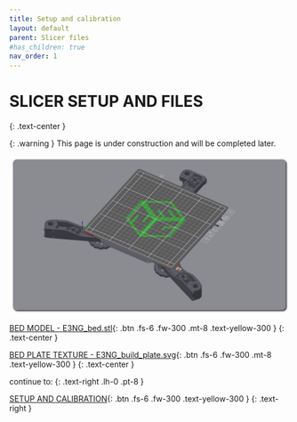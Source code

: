 ```yaml
---
title: Setup and calibration
layout: default
parent: Slicer files
#has_children: true
nav_order: 1
---
```

# SLICER SETUP AND FILES
{: .text-center }

{: .warning }
This page is under construction and will be completed later.

![](./assets/images/bed_plate.png)

[BED MODEL - E3NG_bed.stl]{: .btn .fs-6 .fw-300 .mt-8 .text-yellow-300 }
{: .text-center }

[BED PLATE TEXTURE - E3NG_build_plate.svg]{: .btn .fs-6 .fw-300 .mt-8 .text-yellow-300 }
{: .text-center }

continue to:
{: .text-right .lh-0 .pt-8 }

[SETUP AND CALIBRATION]{: .btn .fs-6 .fw-300 .text-yellow-300 }
{: .text-right }

[SETUP AND CALIBRATION]: https://rh3d.xyz/setup.html
[BED MODEL - E3NG_bed.stl]: ./assets/docs/E3NG_bed.stl
[BED PLATE TEXTURE - E3NG_build_plate.svg]: ./assets/docs/E3NG__build_plate.svg
